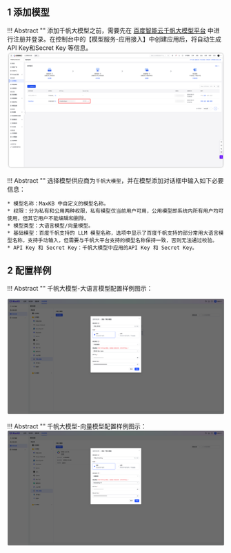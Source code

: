 ## 1 添加模型

!!! Abstract ""
    添加千帆大模型之前，需要先在 [百度智能云千帆大模型平台](https://qianfan.cloud.baidu.com/) 中进行注册并登录。在控制台中的【模型服务-应用接入】中创建应用后，将自动生成 API Key和Secret Key 等信息。
![百度应用](../../img/model/qianfan_app.png)

!!! Abstract ""
    选择模型供应商为`千帆大模型`，并在模型添加对话框中输入如下必要信息：

    * 模型名称：MaxKB 中自定义的模型名称。   
    * 权限：分为私有和公用两种权限，私有模型仅当前用户可用，公用模型即系统内所有用户均可使用，但其它用户不能编辑和删除。    
    * 模型类型：大语言模型/向量模型。    
    * 基础模型：百度千帆支持的 LLM 模型名称，选项中显示了百度千帆支持的部分常用大语言模型名称，支持手动输入，但需要与千帆大平台支持的模型名称保持一致，否则无法通过校验。    
    * API Key 和 Secret Key：千帆大模型中应用的API Key 和 Secret Key。

## 2 配置样例

!!! Abstract ""
    千帆大模型-大语言模型配置样例图示：

![千帆大模型](../../img/model/qianfan_model.png)

!!! Abstract ""
    千帆大模型-向量模型配置样例图示：
![千帆大模型](../../img/model/qianfan_embedding.png)


